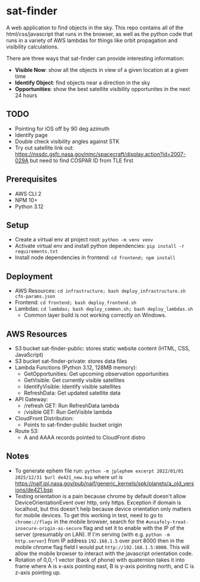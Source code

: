 # sat-finder
A web application to find objects in the sky. This repo contains all of the html/css/javascript that runs in the browser, as well as the python code that runs in a variety of AWS lambdas for things like orbit propagation and visibility calculations.

There are three ways that sat-finder can provide interesting information:
- **Visible Now**: show all the objects in view of a given location at a given time
- **Identify Object**: find objects near a direction in the sky
- **Opportunities**: show the best satellite visibility opportunites in the next 24 hours

## TODO
- Pointing for iOS off by 90 deg azimuth
- Identify page
- Double check visibility angles against STK
- Try out satellite link out: https://nssdc.gsfc.nasa.gov/nmc/spacecraft/display.action?id=2007-029A but need to find COSPAR ID from TLE first


## Prerequisites
- AWS CLI 2
- NPM 10+
- Python 3.12

## Setup
- Create a virtual env at project root: `python -m venv venv`
- Activate virtual env and install python dependencies: `pip install -r requirements.txt`
- Install node dependencies in frontend: `cd frontend; npm install`

## Deployment
- AWS Resources: `cd infrastructure; bash deploy_infrastructure.sh cfn-params.json`
- Frontend: `cd frontend; bash deploy_frontend.sh`
- Lambdas: `cd lambdas; bash deploy_common.sh; bash deploy_lambdas.sh`
  - Common layer build is not working correctly on Windows.


## AWS Resources
- S3 bucket sat-finder-public: stores static website content (HTML, CSS, JavaScript)
- S3 bucket sat-finder-private: stores data files
- Lambda Functions (Python 3.12, 128MB memory):
  - GetOpportunities: Get upcoming observation opportunities
  - GetVisible: Get currently visible satellites
  - IdentifyVisible: Identify visible satellites
  - RefreshData: Get updated satellite data
- API Gateway:
  - /refresh GET: Run RefreshData lambda
  - /visible GET: Run GetVisible lambda
- CloudFront Distribution:
  - Points to sat-finder-public bucket origin
- Route 53:
  - A and AAAA records pointed to CloudFront distro

## Notes
- To generate ephem file run: `python -m jplephem excerpt 2022/01/01 2025/12/31 $url de421_new.bsp` where url is https://naif.jpl.nasa.gov/pub/naif/generic_kernels/spk/planets/a_old_versions/de421.bsp
- Testing orientation is a pain because chrome by default doesn't allow DeviceOrientationEvent over http, only https. Exception if domain is localhost, but this doesn't help because device orientation only matters for mobile devices. To get this working in test, need to go to `chrome://flags` in the mobile browser, search for the `#unsafely-treat-insecure-origin-as-secure` flag and set it to enable with the IP of the server (presumably on LAN). If I'm serving (with e.g. `python -m http.server`) from IP address `192.168.1.5` over port 8000 then in the mobile chrome flag field I would put `http://192.168.1.5:8000`. This will allow the mobile browser to interact with the javascript orientation code.
- Rotation of 0,0,-1 vector (back of phone) with quaternion takes it into frame where A is x-axis pointing east, B is y-axis pointing north, and C is z-axis pointing up.


